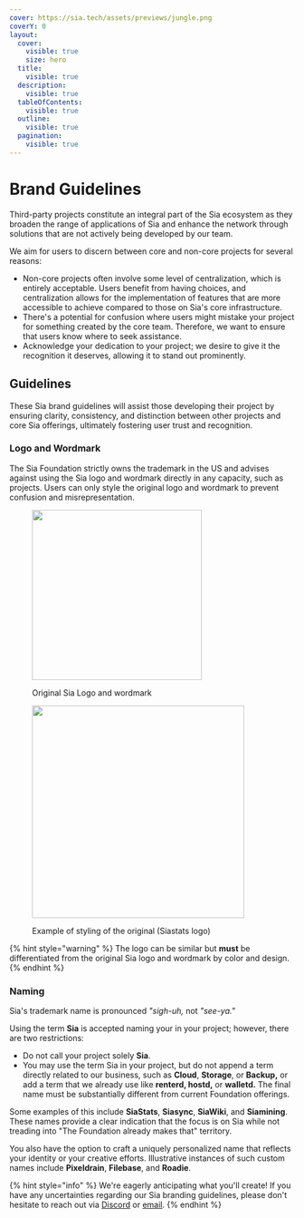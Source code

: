 ```yaml
---
cover: https://sia.tech/assets/previews/jungle.png
coverY: 0
layout:
  cover:
    visible: true
    size: hero
  title:
    visible: true
  description:
    visible: true
  tableOfContents:
    visible: true
  outline:
    visible: true
  pagination:
    visible: true
---
```


# Brand Guidelines

Third-party projects constitute an integral part of the Sia ecosystem as they broaden the range of applications of Sia and enhance the network through solutions that are not actively being developed by our team.

We aim for users to discern between core and non-core projects for several reasons:

* Non-core projects often involve some level of centralization, which is entirely acceptable. Users benefit from having choices, and centralization allows for the implementation of features that are more accessible to achieve compared to those on Sia's core infrastructure.
* There's a potential for confusion where users might mistake your project for something created by the core team. Therefore, we want to ensure that users know where to seek assistance.
* Acknowledge your dedication to your project; we desire to give it the recognition it deserves, allowing it to stand out prominently.

## Guidelines

These Sia brand guidelines will assist those developing their project by ensuring clarity, consistency, and distinction between other projects and core Sia offerings, ultimately fostering user trust and recognition.

### Logo and Wordmark

The Sia Foundation strictly owns the trademark in the US and advises against using the Sia logo and wordmark directly in any capacity, such as projects. Users can only style the original logo and wordmark to prevent confusion and misrepresentation.

<div data-full-width="false">

<figure><img src="../.gitbook/assets/sia_original.png" alt="" width="300"><figcaption><p>Original Sia Logo and wordmark</p></figcaption></figure>

 

<figure><img src="../.gitbook/assets/siastats.png" alt="" width="375"><figcaption><p>Example of styling of the original (Siastats logo)</p></figcaption></figure>

</div>

{% hint style="warning" %}
The logo can be similar but **must** be differentiated from the original Sia logo and wordmark by color and design.
{% endhint %}

### Naming

Sia's trademark name is pronounced _"sigh-uh,_ not _"see-ya."_

Using the term **Sia** is accepted naming your in your project; however, there are two restrictions:

* Do not call your project solely **Sia**.
* You may use the term Sia in your project, but do not append a term directly related to our business, such as **Cloud**, **Storage**, or **Backup,** or add a term that we already use like **renterd, hostd,** or **walletd.** The final name must be substantially different from current Foundation offerings.

Some examples of this include **SiaStats**, **Siasync**, **SiaWiki**, and **Siamining**. These names provide a clear indication that the focus is on Sia while not treading into "The Foundation already makes that" territory.

You also have the option to craft a uniquely personalized name that reflects your identity or your creative efforts. Illustrative instances of such custom names include **Pixeldrain**, **Filebase**, and **Roadie**.

{% hint style="info" %}
We're eagerly anticipating what you'll create! If you have any uncertainties regarding our Sia branding guidelines, please don't hesitate to reach out via [Discord](https://sia.tech/discord) or [email](mailto:hello@sia.tech).
{% endhint %}
